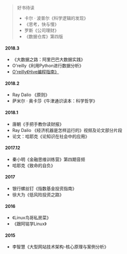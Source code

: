 
> 好书待读
>- 卡尔 · 波普尔《科学逻辑的发现》
>- 《思考，快与慢》
>- 罗斯《公司理财》
>- 《数据仓库》第四版

#### 2018.3
- 《大数据之路：阿里巴巴大数据实践》
- O'reilly《利用Python进行数据分析》
- [O'reilly《Hive编程指南》](https://github.com/huamingao/huamingao.github.io/blob/master/readingnotes/Hive%20Programing/index.md)

#### 2018.2
- Ray Dalio 《原则》 
- 萨米尔 · 奥卡莎《牛津通识读本：科学哲学》

#### 2018.1
- 唐朝《手把手教你读财报》
- Ray Dalio 《经济机器是怎样运行的》视频及论文部分片段
- 论文：哈耶克《论知识在社会中的应用》

#### 2017.12
- 秦小明《金融思维训练营》第四期音频
- 哈耶克《致命的自负》

#### 2017
- 银行螺丝钉《指数基金投资指南》
- 徐大为《低风险投资之路》

#### 2016
- 《Linux鸟哥私房菜》
- 《跟阿铭学Linux》

#### 2015
- 李智慧《大型网站技术架构-核心原理与案例分析》
